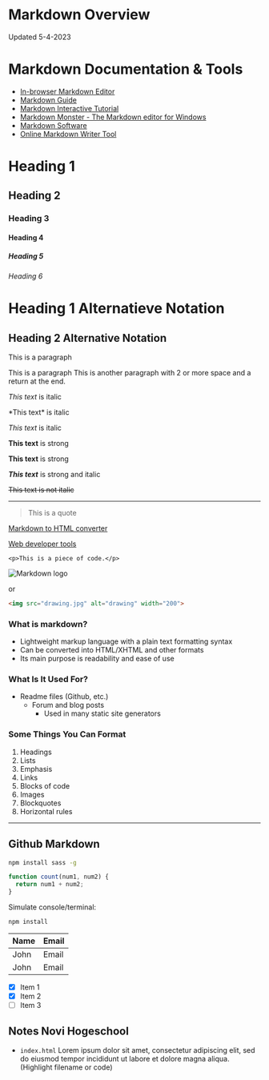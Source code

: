 # Markdown Overview
Updated 5-4-2023

# Markdown Documentation & Tools
* [In-browser Markdown Editor](https://stackedit.io)
* [Markdown Guide](https://www.markdownguide.org)
* [Markdown Interactive Tutorial](https://www.markdowntutorial.com)
* [Markdown Monster - The Markdown editor for Windows](https://markdownmonster.west-wind.com)
* [Markdown Software](https://kde.github.io/ghostwriter/)
* [Online Markdown Writer Tool](https://dillinger.io)

<!-- Headings -->
# Heading 1
## Heading 2
### Heading 3
#### Heading 4
##### Heading 5
###### Heading 6

<!-- Alternate headings notation -->
Heading 1 Alternatieve Notation
===

Heading 2 Alternative Notation
---

<!-- Paragraphs -->
This is a paragraph

This is a paragraph
This is another paragraph with 2 or more space and a return at the end.


<!-- Italics & Escape-->
*This text* is italic

\*This text\* is italic

_This text_ is italic

<!-- Strong -->
**This text** is strong

__This text__ is strong

**_This text_** is strong and italic

<!-- Strikethrough -->
~~This text is not italic~~

<!-- Horizontal rule -->
___

<!-- Block quote -->
> This is a quote

<!-- Hyperlinks -->
[Markdown to HTML converter](https://www.browserling.com/tools/markdown-to-html)

[Web developer tools](https://www.browserling.com/tools/ "Web developer tools")

<!-- Inline code block -->
`<p>This is a piece of code.</p>`

<!-- Images -->
![Markdown logo](https://markdown-here.com/img/icon128.png)

or

```html
<img src="drawing.jpg" alt="drawing" width="200">
```

### What is markdown?
<!-- Unordered list -->
* Lightweight markup language with a plain text formatting syntax
* Can be converted into HTML/XHTML and other formats
* Its main purpose is readability and ease of use

### What Is It Used For?
* Readme files (Github, etc.)
  * Forum and blog posts
    * Used in many static site generators

### Some Things You Can Format
<!-- Ordered list -->
1. Headings
1. Lists
1. Emphasis
1. Links
1. Blocks of code
1. Images
1. Blockquotes
1. Horizontal rules

___
## Github Markdown

<!-- Code block  -->
```bash
npm install sass -g
```

```javascript
function count(num1, num2) {
  return num1 + num2;
}
```

Simulate console/terminal:
```console
npm install
``` 

<!-- Tables -->
| Name  | Email
|-------|---------|
| John  | Email   |
| John  | Email   |

<!-- Task lists -->
* [x] Item 1
* [x] Item 2
* [ ] Item 3

## Notes Novi Hogeschool
* `index.html` Lorem ipsum dolor sit amet, consectetur adipiscing elit, sed do eiusmod tempor incididunt ut labore et dolore magna aliqua. (Highlight filename or code)
